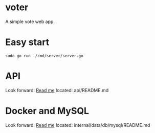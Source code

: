 # voter
A simple vote web app.

# Easy start
```
sudo go run ./cmd/server/server.go
```

# API
Look forward: [Read me](api/README.md)
located: api/README.md

# Docker and MySQL
Look forward: [Read me](internal/data/db/mysql/README.md)
located: internal/data/db/mysql/README.md

